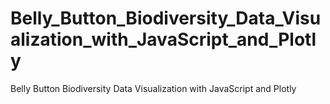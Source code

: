 # Belly_Button_Biodiversity_Data_Visualization_with_JavaScript_and_Plotly
Belly Button Biodiversity Data Visualization with JavaScript and Plotly
